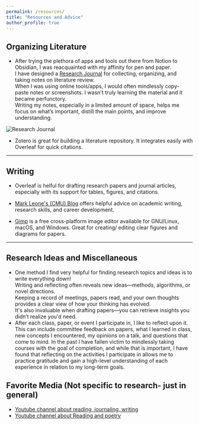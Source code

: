 ```yaml
---
permalink: /resources/
title: "Resources and Advice"
author_profile: true
---
```


## Organizing Literature

- After trying the plethora of apps and tools out there from Notion to Obsidian, I was reacquainted with my affinity for pen and paper.  
  I have designed a [Research Journal](https://www.amazon.com/Research-Journal-Meenu-Ravi/dp/B0F9VCTLGV) for collecting, organizing, and taking notes on literature review.  
  When I was using online tools/apps, I would often mindlessly copy-paste notes or screenshots. I wasn't truly learning the material and it became perfunctory.  
  Writing my notes, especially in a limited amount of space, helps me focus on what’s important, distill the main points, and improve understanding.

![Research Journal](/images/IMG_0973.png)

- Zotero is great for building a literature repository. It integrates easily with Overleaf for quick citations.

---

## Writing

- Overleaf is helful for drafting research papers and journal articles, especially with its support for tables, figures, and citations.

- [Mark Leone's (CMU) Blog](https://www.cs.cmu.edu/~mleone/how-to.html) offers helpful advice on academic writing, research skills, and career development.

- [Gimp](https://www.gimp.org/) is a free cross-platform image editor available for GNU/Linux, macOS, and Windows. Great for creating/ editing clear figures and diagrams for papers.

---

## Research Ideas and Miscellaneous

- One method I find very helpful for finding research topics and ideas is to write everything down!  
  Writing and reflecting often reveals new ideas—methods, algorithms, or novel directions.  
  Keeping a record of meetings, papers read, and your own thoughts provides a clear view of how your thinking has evolved.  
  It's also invaluable when drafting papers—you can retrieve insights you didn’t realize you'd need.
- After each class, paper, or event I participate in, I like to reflect upon it. This can include committee feedback on papers, what I learned in class, new concepts I encountered, my opinions on a talk, and questions that come to mind. In the past I have fallen victim to mindlessly taking courses with the goal of completion, and while that is important, I have found that reflecting on the activities I participate in allows me to practice gratitude and gain a high-level understanding of each experience in relation to my long-term goals.

## Favorite Media (Not specific to research- just in general)

- [Youtube channel about reading, journaling, writing](https://youtube.com/@phinefem?si=H3lKYoDV5Yt07mea)
- [Youtube channel about Reading and poetry](https://youtu.be/YFbjEAP0Vf4?si=nbcluBvXs-YLZ28D)
  
